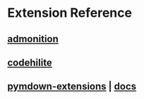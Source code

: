 # Extension Reference

## [admonition](https://squidfunk.github.io/mkdocs-material/extensions/admonition/)

## [codehilite](https://squidfunk.github.io/mkdocs-material/extensions/codehilite/)

## [pymdown-extensions](https://facelessuser.github.io/pymdown-extensions/) | [docs](https://facelessuser.github.io/pymdown-extensions/)